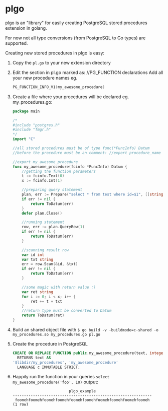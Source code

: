 # plgo
plgo is an "library" for easily creating PostgreSQL stored procedures extension in golang.

For now not all type conversions (from PostgreSQL to Go types) are supported.

Creating new stored procedures in plgo is easy:

1. Copy the `pl.go` to your new extension directory

2. Edit the section in pl.go marked as: //PG_FUNCTION declarations
    Add all your new procedure names
    eg.
    ```c
    PG_FUNCTION_INFO_V1(my_awesome_procedure)
    ```

3. Create a file where your procedures will be declared
    eg. my_procedures.go:
    ```go
    package main

    /*
    #include "postgres.h"
    #include "fmgr.h"
    */
    import "C"

    //all stored procedures must be of type func(*FuncInfo) Datum
    //before the procedure must be an comment: //export procedure_name

    //export my_awesome_procedure
    func my_awesome_procedure(fcinfo *FuncInfo) Datum {
	    //getting the function parameters
	    t := fcinfo.Text(0)
	    x := fcinfo.Int(1)

	    //preparing query statement
	    plan, err := Prepare("select * from test where id=$1", []string{"integer"})
	    if err != nil {
		    return ToDatum(err)
	    }
	    defer plan.Close()

	    //running statement
	    row, err := plan.QueryRow(1)
	    if err != nil {
		    return ToDatum(err)
	    }

	    //scanning result row
	    var id int
	    var txt string
	    err = row.Scan(&id, &txt)
	    if err != nil {
		    return ToDatum(err)
	    }

	    //some magic with return value :)
	    var ret string
	    for i := 0; i < x; i++ {
		    ret += t + txt
	    }
        //return type must be converted to Datum
	    return ToDatum(ret)
    }
    ```

4. Build an shared object file with `$ go build -v -buildmode=c-shared -o my_procedures.so my_procedures.go pl.go`


6. Create the procedure in PostgreSQL
    ```sql
    CREATE OR REPLACE FUNCTION public.my_awesome_procedure(text, integer)
      RETURNS text AS
    '$libdir/my_procedures', 'my_awesome_procedure'
      LANGUAGE c IMMUTABLE STRICT;
    ```

7. Happily run the function in your queries `select my_awesome_procedure('foo', 10)`
    output:
    ```
                             plgo_example                         
    --------------------------------------------------------------
     foomehfoomehfoomehfoomehfoomehfoomehfoomehfoomehfoomehfoomeh
    (1 row)
    ```
